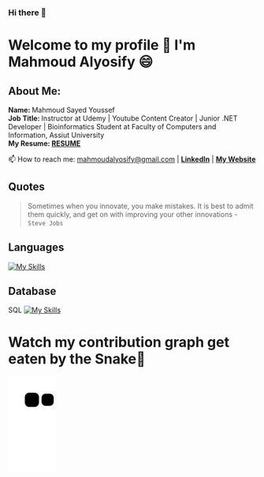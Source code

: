 ### Hi there 👋

<!--
**MahmoudAlyosify/MahmoudAlyosify** is a ✨ _special_ ✨ repository because its `README.md` (this file) appears on your GitHub profile.

Here are some ideas to get you started:

- 🔭 I’m currently working on ...
- 🌱 I’m currently learning ...
- 👯 I’m looking to collaborate on ...
- 🤔 I’m looking for help with ...
- 💬 Ask me about ...
- 📫 How to reach me: ...
- 😄 Pronouns: ...
- ⚡ Fun fact: ...
-->
# Welcome to my profile 👋 I'm Mahmoud Alyosify 😄

## About Me:
  <b> Name: </b> Mahmoud Sayed Youssef </br>
  <b> Job Title: </b> Instructor at Udemy | Youtube Content Creator | Junior .NET Developer | Bioinformatics Student at Faculty of Computers and Information, Assiut University </br>
  <b>My Resume: <a href="https://drive.google.com/file/d/1JdoLxZfMKKn4tmMa2yqSGEtwu9UvA2QE/view" target="_blank">RESUME</a></b>
  </br>

📫 How to reach me: mahmoudalyosify@gmail.com | <a href="https://www.linkedin.com/in/mahmoudalyosify/" target="_blank"><b>LinkedIn</b></a> | <a href="https://mahmoudalyosifysite.github.io/" target="_blank"><b>My Website</b></a>

Quotes
-----
> Sometimes when you innovate, you make mistakes. It is best to admit them quickly, and get on with improving your other innovations - `Steve Jobs`

Languages
-----
[![My Skills](https://skills.thijs.gg/icons?i=c,cpp,cs,r,py,js,html,css,matlab,java,dart)](https://skills.thijs.gg)

Database
-----
SQL
[![My Skills](https://skills.thijs.gg/icons?i=mysql,mongo)](https://skills.thijs.gg)


# Watch my contribution graph get eaten by the Snake🐍
![snake gif](https://github.com/MahmoudAlyosify/MahmoudAlyosify/blob/output/github-contribution-grid-snake.svg)


